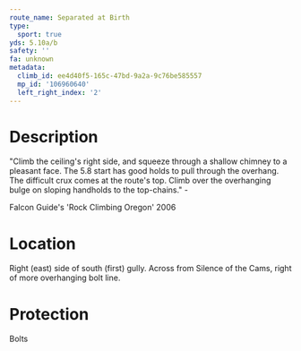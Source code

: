 ```yaml
---
route_name: Separated at Birth
type:
  sport: true
yds: 5.10a/b
safety: ''
fa: unknown
metadata:
  climb_id: ee4d40f5-165c-47bd-9a2a-9c76be585557
  mp_id: '106960640'
  left_right_index: '2'
---
```

# Description
"Climb the ceiling's right side, and squeeze through a shallow chimney to a pleasant face. The 5.8 start has good holds to pull through the overhang. The difficult crux comes at the route's top. Climb over the overhanging bulge on sloping handholds to the top-chains." -

Falcon Guide's 'Rock Climbing Oregon' 2006

# Location
Right (east) side of south (first) gully. Across from Silence of the Cams, right of more overhanging bolt line.

# Protection
Bolts
